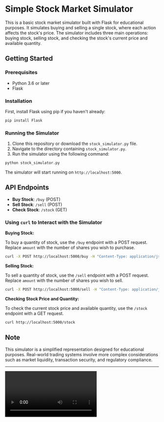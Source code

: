 # Simple Stock Market Simulator

This is a basic stock market simulator built with Flask for educational purposes. It simulates buying and selling a single stock, where each action affects the stock's price. The simulator includes three main operations: buying stock, selling stock, and checking the stock's current price and available quantity.

## Getting Started

### Prerequisites

- Python 3.6 or later
- Flask

### Installation

First, install Flask using pip if you haven't already:

```bash
pip install Flask
```

### Running the Simulator

1. Clone this repository or download the `stock_simulator.py` file.
2. Navigate to the directory containing `stock_simulator.py`.
3. Run the simulator using the following command:

```bash
python stock_simulator.py
```

The simulator will start running on `http://localhost:5000`.

## API Endpoints

- **Buy Stock**: `/buy` (POST)
- **Sell Stock**: `/sell` (POST)
- **Check Stock**: `/stock` (GET)

### Using `curl` to Interact with the Simulator

**Buying Stock:**

To buy a quantity of stock, use the `/buy` endpoint with a POST request. Replace `amount` with the number of shares you wish to purchase.

```bash
curl -X POST http://localhost:5000/buy -H "Content-Type: application/json" -d '{"amount": 10}'
```

**Selling Stock:**

To sell a quantity of stock, use the `/sell` endpoint with a POST request. Replace `amount` with the number of shares you wish to sell.

```bash
curl -X POST http://localhost:5000/sell -H "Content-Type: application/json" -d '{"amount": 5}'
```

**Checking Stock Price and Quantity:**

To check the current stock price and available quantity, use the `/stock` endpoint with a GET request.

```bash
curl http://localhost:5000/stock
```

## Note

This simulator is a simplified representation designed for educational purposes. Real-world trading systems involve more complex considerations such as market liquidity, transaction security, and regulatory compliance.

----
<video controls src="stockmarket.mp4" title="Title"></video>